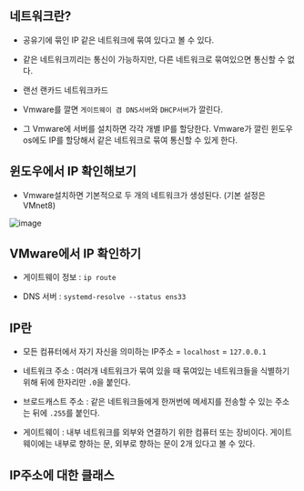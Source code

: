 ## 네트워크란?

- 공유기에 묶인 IP 같은 네트워크에 묶여 있다고 볼 수 있다. 

- 같은 네트워크끼리는 통신이 가능하지만, 다른 네트워크로 묶여있으면 통신할 수 없다. 

- 랜선 랜카드 네트워크카드

- Vmware를 깔면 `게이트웨이 겸 DNS서버`와 `DHCP서버`가 깔린다.

- 그 Vmware에 서버를 설치하면 각각 개별 IP를 할당한다. Vmware가 깔린 윈도우os에도 IP를 할당해서 같은 네트워크로 묶여 통신할 수 있게 한다. 
 
 ## 윈도우에서 IP 확인해보기
 
 - Vmware설치하면 기본적으로 두 개의 네트워크가 생성된다. (기본 설정은 VMnet8)
 
 ![image](https://user-images.githubusercontent.com/77392444/114118016-e7184f80-9922-11eb-8d62-c3f2ad654956.png)

## VMware에서 IP 확인하기

- 게이트웨이 정보 : `ip route`

- DNS 서버 : `systemd-resolve --status ens33`

## IP란

- 모든 컴퓨터에서 자기 자신을 의미하는 IP주소 = `localhost` = `127.0.0.1`

- 네트워크 주소 : 여러개 네트워크가 묶여 있을 때 묶여있는 네트워크들을 식별하기 위해 뒤에 한자리만 `.0`을 붙인다. 

- 브로드캐스트 주소 : 같은 네트워크들에게 한꺼번에 메세지를 전송할 수 있는 주소는 뒤에 `.255`를 붙인다.

- 게이트웨이 : 내부 네트워크를 외부와 연결하기 위한 컴퓨터 또는 장비이다. 게이트웨이에는 내부로 향하는 문, 외부로 향하는 문이 2개 있다고 볼 수 있다. 

## IP주소에 대한 클래스

